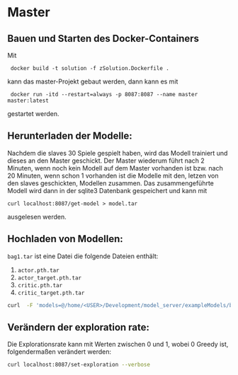 # Master

## Bauen und Starten des Docker-Containers
Mit 
```shell script
 docker build -t solution -f zSolution.Dockerfile .
```
kann das master-Projekt gebaut werden, dann
kann es mit

```shell script
 docker run -itd --restart=always -p 8087:8087 --name master master:latest
```
gestartet werden.

## Herunterladen der Modelle:
Nachdem die slaves 30 Spiele gespielt haben, wird das Modell trainiert und
dieses an den Master geschickt.
Der Master wiederum führt nach 2 Minuten, wenn noch kein Modell auf dem Master vorhanden ist
bzw. nach 20 Minuten, wenn schon 1 vorhanden ist die Modelle mit den,
letzen von den slaves geschickten, Modellen zusammen.
Das zusammengeführte Modell wird dann in der sqlite3 Datenbank gespeichert und kann mit
```shell script
curl localhost:8087/get-model > model.tar
```
ausgelesen werden.

## Hochladen von Modellen:
```bag1.tar``` ist eine Datei die folgende Dateien enthält:

1. ```actor.pth.tar```
2. ```actor_target.pth.tar```
3. ```critic.pth.tar```
4. ```critic_target.pth.tar```

```bash
curl  -F 'models=@/home/<USER>/Development/model_server/exampleModels/bag1.tar' localhost:8087/models --verbose -H "Authorization: Basic 11843e47-3e1b-45ba-9d09-2d154bb9a73l"
```

## Verändern der exploration rate:
Die Explorationsrate kann mit Werten
zwischen 0 und 1, wobei 0 Greedy ist, folgendermaßen verändert werden:

```bash
curl localhost:8087/set-exploration --verbose
```
